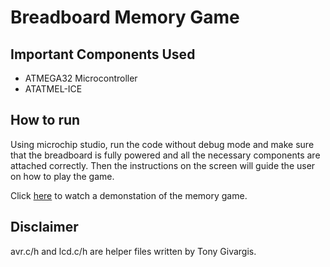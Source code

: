 # Breadboard Memory Game

## Important Components Used

- ATMEGA32 Microcontroller
- ATATMEL-ICE

## How to run

Using microchip studio, run the code without debug mode and make sure that the breadboard is fully powered and all the necessary components are attached correctly. Then the instructions on the screen will guide the user on how to play the game.

Click [here](https://www.youtube.com/watch?v=3BAbw6dH4vM) to watch a demonstation of the memory game.

## Disclaimer

avr.c/h and lcd.c/h are helper files written by Tony Givargis.
